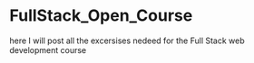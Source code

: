 # FullStack_Open_Course
here I will post all the excersises nedeed for the Full Stack web development course

